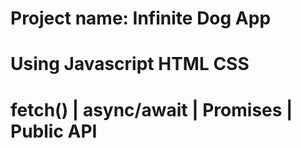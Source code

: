 # Project name: Infinite Dog App

# Using Javascript HTML CSS

# fetch() | async/await | Promises | Public API
